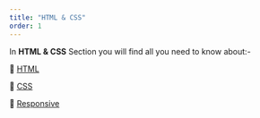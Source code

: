 ```yaml
---
title: "HTML & CSS"
order: 1
---
```


In **HTML & CSS** Section you will find all you need to know about:-

🌳 [HTML](./html)

🌳 [CSS](./css)

🌳 [Responsive](./responsive)
